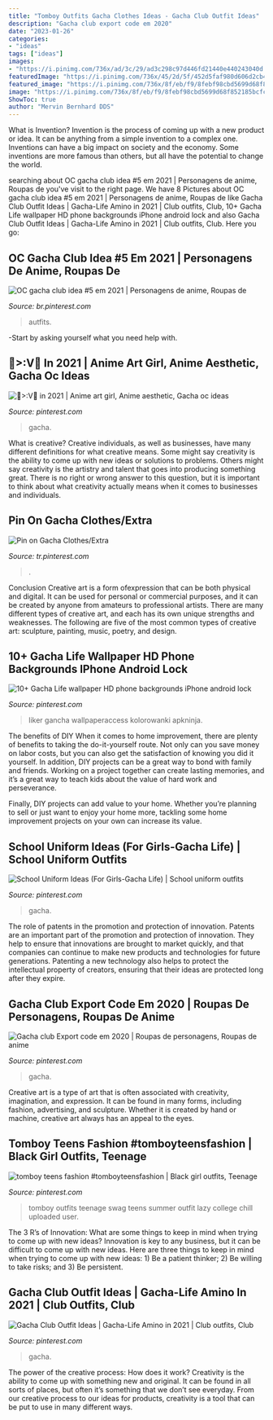 ```yaml
---
title: "Tomboy Outfits Gacha Clothes Ideas - Gacha Club Outfit Ideas"
description: "Gacha club export code em 2020"
date: "2023-01-26"
categories:
- "ideas"
tags: ["ideas"]
images:
- "https://i.pinimg.com/736x/ad/3c/29/ad3c298c97d446fd21440e440243040d.jpg"
featuredImage: "https://i.pinimg.com/736x/45/2d/5f/452d5faf980d606d2cb45f797ce77852.jpg"
featured_image: "https://i.pinimg.com/736x/8f/eb/f9/8febf98cbd5699d68f852185bcfc1c9d.jpg"
image: "https://i.pinimg.com/736x/8f/eb/f9/8febf98cbd5699d68f852185bcfc1c9d.jpg"
ShowToc: true
author: "Mervin Bernhard DDS"
---
```



What is Invention?
Invention is the process of coming up with a new product or idea. It can be anything from a simple invention to a complex one. Inventions can have a big impact on society and the economy. Some inventions are more famous than others, but all have the potential to change the world.

	

		
searching about OC gacha club idea #5 em 2021 | Personagens de anime, Roupas de you've visit to the right page. We have 8 Pictures about OC gacha club idea #5 em 2021 | Personagens de anime, Roupas de like Gacha Club Outfit Ideas | Gacha-Life Amino in 2021 | Club outfits, Club, 10+ Gacha Life wallpaper HD phone backgrounds iPhone android lock and also Gacha Club Outfit Ideas | Gacha-Life Amino in 2021 | Club outfits, Club. Here you go:
		
    
## OC Gacha Club Idea #5 Em 2021 | Personagens De Anime, Roupas De

<img loading=lazy src="https://i.pinimg.com/736x/50/b9/d8/50b9d8b87296a8f08af9e6fb097ddb95.jpg" onerror="this.onerror=null;this.src='https://tse3.mm.bing.net/th?id=OIP.IqTt2AT-UrXDfIWFCylohwHaLw&amp;pid=15.1';" alt="OC gacha club idea #5 em 2021 | Personagens de anime, Roupas de">

_Source: br.pinterest.com_

>autfits. 

	

-Start by asking yourself what you need help with.

    
## 🧃&gt;:V🧃 In 2021 | Anime Art Girl, Anime Aesthetic, Gacha Oc Ideas

<img loading=lazy src="https://i.pinimg.com/736x/8f/eb/f9/8febf98cbd5699d68f852185bcfc1c9d.jpg" onerror="this.onerror=null;this.src='https://tse4.mm.bing.net/th?id=OIP.Hq3MrSQH2_wNLTtuWhTdHQHaFk&amp;pid=15.1';" alt="🧃&gt;:V🧃 in 2021 | Anime art girl, Anime aesthetic, Gacha oc ideas">

_Source: pinterest.com_

>gacha. 

	

What is creative?
Creative individuals, as well as businesses, have many different definitions for what creative means. Some might say creativity is the ability to come up with new ideas or solutions to problems. Others might say creativity is the artistry and talent that goes into producing something great. There is no right or wrong answer to this question, but it is important to think about what creativity actually means when it comes to businesses and individuals.

    
## Pin On Gacha Clothes/Extra

<img loading=lazy src="https://i.pinimg.com/736x/ad/3c/29/ad3c298c97d446fd21440e440243040d.jpg" onerror="this.onerror=null;this.src='https://tse4.mm.bing.net/th?id=OIP.HIuDqdeyrLntcAoCDBi56gHaMd&amp;pid=15.1';" alt="Pin on Gacha Clothes/Extra">

_Source: tr.pinterest.com_

>. 

	

Conclusion
Creative art is a form ofexpression that can be both physical and digital. It can be used for personal or commercial purposes, and it can be created by anyone from amateurs to professional artists. There are many different types of creative art, and each has its own unique strengths and weaknesses. The following are five of the most common types of creative art: sculpture, painting, music, poetry, and design.

    
## 10+ Gacha Life Wallpaper HD Phone Backgrounds IPhone Android Lock

<img loading=lazy src="https://i.pinimg.com/736x/de/0f/bb/de0fbba79bd78f4a0c82a0fd4aae90d0.jpg" onerror="this.onerror=null;this.src='https://tse1.mm.bing.net/th?id=OIP.-zVNFHzrxKrGG-wBpStxagHaNK&amp;pid=15.1';" alt="10+ Gacha Life wallpaper HD phone backgrounds iPhone android lock">

_Source: pinterest.com_

>liker gancha wallpaperaccess kolorowanki apkninja. 

	

The benefits of DIY
When it comes to home improvement, there are plenty of benefits to taking the do-it-yourself route. Not only can you save money on labor costs, but you can also get the satisfaction of knowing you did it yourself.
In addition, DIY projects can be a great way to bond with family and friends. Working on a project together can create lasting memories, and it’s a great way to teach kids about the value of hard work and perseverance.

Finally, DIY projects can add value to your home. Whether you’re planning to sell or just want to enjoy your home more, tackling some home improvement projects on your own can increase its value.

    
## School Uniform Ideas (For Girls-Gacha Life) | School Uniform Outfits

<img loading=lazy src="https://i.pinimg.com/736x/df/93/49/df9349a2646de6d81588c7dd2b7480a9.jpg" onerror="this.onerror=null;this.src='https://tse2.mm.bing.net/th?id=OIP._XdVGn_5KgVdf3ziUJqnfgHaEK&amp;pid=15.1';" alt="School Uniform Ideas (For Girls-Gacha Life) | School uniform outfits">

_Source: pinterest.com_

>gacha. 

	

The role of patents in the promotion and protection of innovation.
Patents are an important part of the promotion and protection of innovation. They help to ensure that innovations are brought to market quickly, and that companies can continue to make new products and technologies for future generations. Patenting a new technology also helps to protect the intellectual property of creators, ensuring that their ideas are protected long after they expire.

    
## Gacha Club Export Code Em 2020 | Roupas De Personagens, Roupas De Anime

<img loading=lazy src="https://i.pinimg.com/736x/45/2d/5f/452d5faf980d606d2cb45f797ce77852.jpg" onerror="this.onerror=null;this.src='https://tse3.mm.bing.net/th?id=OIP.v3y7j8eb8JOvV-hn06G40AHaNK&amp;pid=15.1';" alt="Gacha club Export code em 2020 | Roupas de personagens, Roupas de anime">

_Source: pinterest.com_

>gacha. 

	

Creative art is a type of art that is often associated with creativity, imagination, and expression. It can be found in many forms, including fashion, advertising, and sculpture. Whether it is created by hand or machine, creative art always has an appeal to the eyes.

    
## Tomboy Teens Fashion #tomboyteensfashion | Black Girl Outfits, Teenage

<img loading=lazy src="https://i.pinimg.com/736x/fa/61/dd/fa61dd138cd57c7f5335f15b16e010e8.jpg" onerror="this.onerror=null;this.src='https://tse3.mm.bing.net/th?id=OIP.h-kGlAhrPT4wGDFlTuyoFQHaLw&amp;pid=15.1';" alt="tomboy teens fashion #tomboyteensfashion | Black girl outfits, Teenage">

_Source: pinterest.com_

>tomboy outfits teenage swag teens summer outfit lazy college chill uploaded user. 

	

The 3 R’s of Innovation: What are some things to keep in mind when trying to come up with new ideas?
Innovation is key to any business, but it can be difficult to come up with new ideas. Here are three things to keep in mind when trying to come up with new ideas: 1) Be a patient thinker; 2) Be willing to take risks; and 3) Be persistent.

    
## Gacha Club Outfit Ideas | Gacha-Life Amino In 2021 | Club Outfits, Club

<img loading=lazy src="https://i.pinimg.com/736x/fe/20/38/fe20385459094f6efaddfa3953365f86.jpg" onerror="this.onerror=null;this.src='https://tse3.mm.bing.net/th?id=OIP.Yy9Bc8eq-TCq7ffYqMjUTQHaEo&amp;pid=15.1';" alt="Gacha Club Outfit Ideas | Gacha-Life Amino in 2021 | Club outfits, Club">

_Source: pinterest.com_

>gacha. 

	

The power of the creative process: How does it work?
Creativity is the ability to come up with something new and original. It can be found in all sorts of places, but often it’s something that we don’t see everyday. From our creative process to our ideas for products, creativity is a tool that can be put to use in many different ways.

